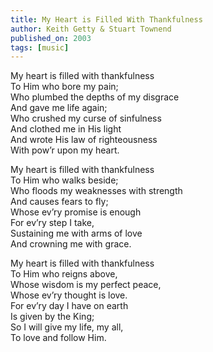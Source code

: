 ```yaml
---
title: My Heart is Filled With Thankfulness
author: Keith Getty & Stuart Townend
published_on: 2003
tags: [music]
---
```


My heart is filled with thankfulness   
To Him who bore my pain;   
Who plumbed the depths of my disgrace   
And gave me life again;   
Who crushed my curse of sinfulness   
And clothed me in His light   
And wrote His law of righteousness   
With pow’r upon my heart.   
   
My heart is filled with thankfulness   
To Him who walks beside;   
Who floods my weaknesses with strength   
And causes fears to fly;   
Whose ev’ry promise is enough   
For ev’ry step I take,   
Sustaining me with arms of love   
And crowning me with grace.   
   
My heart is filled with thankfulness   
To Him who reigns above,   
Whose wisdom is my perfect peace,   
Whose ev’ry thought is love.   
For ev’ry day I have on earth   
Is given by the King;   
So I will give my life, my all,   
To love and follow Him.   